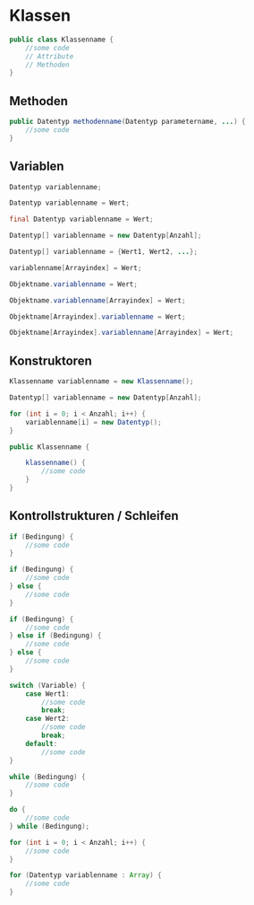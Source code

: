 # Klassen

```java #
public class Klassenname {
    //some code
    // Attribute
    // Methoden
}
```

## Methoden

```java #
public Datentyp methodenname(Datentyp parametername, ...) {
    //some code
}
```

## Variablen

```java # Ohne Initialisierung
Datentyp variablenname;
```

 ```java # Mit Initialisierung
Datentyp variablenname = Wert;
```

```java # Konstante
final Datentyp variablenname = Wert;
```

```java # Arra
Datentyp[] variablenname = new Datentyp[Anzahl];
```

```java # Array mit Initialisierung
Datentyp[] variablenname = {Wert1, Wert2, ...};
```

```java # Wertzuweisung eines Array-Elements
variablenname[Arrayindex] = Wert;
```

```java # Wertzuweisung einer Variable eines Objekts
Objektname.variablenname = Wert;
```

```java # Wertzuweisung eines Array-Elements eines Objekts
Objektname.variablenname[Arrayindex] = Wert;
```

```java # Wertzuweisung einer Variable eines Array-Objektes
Objektname[Arrayindex].variablenname = Wert;
```

```java # Wertzuweisung eines Array-Elements eines Array-Objektes
Objektname[Arrayindex].variablenname[Arrayindex] = Wert;
```

## Konstruktoren

```java # Normal
Klassenname variablenname = new Klassenname();
```

```java # Array
Datentyp[] variablenname = new Datentyp[Anzahl];

for (int i = 0; i < Anzahl; i++) {
    variablenname[i] = new Datentyp();
}
```

```java # in Objectklasse
public Klassenname {

    klassenname() {
        //some code
    }
}
```

## Kontrollstrukturen / Schleifen

```java # if
if (Bedingung) {
    //some code
}
```

```java # if else
if (Bedingung) {
    //some code
} else {
    //some code
}
```

```java # if else if
if (Bedingung) {
    //some code
} else if (Bedingung) {
    //some code
} else {
    //some code
}
```

```java # switch
switch (Variable) {
    case Wert1:
        //some code
        break;
    case Wert2:
        //some code
        break;
    default:
        //some code
}
```

```java # while
while (Bedingung) {
    //some code
}
```

```java # do while
do {
    //some code
} while (Bedingung);
```

```java # for
for (int i = 0; i < Anzahl; i++) {
    //some code
}
```

```java # for each
for (Datentyp variablenname : Array) {
    //some code
}
```
